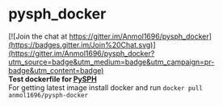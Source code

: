 # pysph_docker

[![Join the chat at https://gitter.im/Anmol1696/pysph_docker](https://badges.gitter.im/Join%20Chat.svg)](https://gitter.im/Anmol1696/pysph_docker?utm_source=badge&utm_medium=badge&utm_campaign=pr-badge&utm_content=badge)
<br>
**Test dockerfile for [PySPH](https://bitbucket.org/pysph/pysph)**<br>
For getting latest image install docker and run `docker pull anmol1696/pysph-docker`
